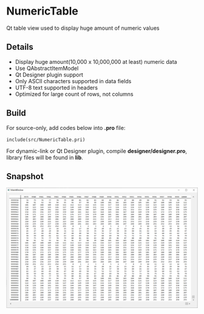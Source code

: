 # NumericTable

Qt table view used to display huge amount of numeric values



## Details

- Display huge amount(10,000 x 10,000,000 at least) numeric data
- Use QAbstractItemModel
- Qt Designer plugin support
- Only ASCII characters supported in data fields
- UTF-8 text supported in headers
- Optimized for large count of rows, not columns



## Build

For source-only, add codes below into **.pro** file:

``` Qt
include(src/NumericTable.pri)
```

For dynamic-link or Qt Designer plugin, compile **designer/designer.pro**, library files will be found in **lib**.



## Snapshot

![](NumericTable.png)
